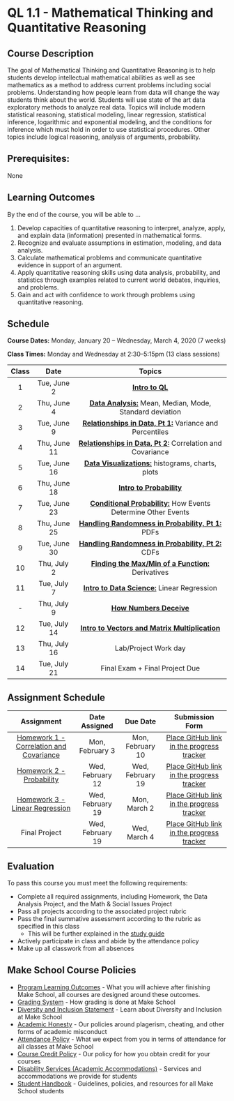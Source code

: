 # QL 1.1 - Mathematical Thinking and Quantitative Reasoning

## Course Description

The goal of Mathematical Thinking and Quantitative Reasoning is to help students develop intellectual mathematical abilities as well as see mathematics as a method to address current problems including social problems. Understanding how people learn from data will change the way students think about the world. Students will use state of the art data exploratory methods to analyze real data. Topics will include modern statistical reasoning, statistical modeling, linear regression, statistical inference, logarithmic and exponential modeling, and the conditions for inference which must hold in order to use statistical procedures.  Other topics include logical reasoning, analysis of arguments, probability.

## Prerequisites:  

None

## Learning Outcomes

By the end of the course, you will be able to ...

1. Develop capacities of quantitative reasoning to interpret, analyze, apply, and explain data (information) presented in mathematical forms.
1. Recognize and evaluate assumptions in estimation, modeling, and data analysis.
1. Calculate mathematical problems and communicate quantitative evidence in support of an argument.
1. Apply quantitative reasoning skills using data analysis, probability, and statistics through examples related to current world debates, inquiries, and problems.
1. Gain and act with confidence to work through problems using quantitative reasoning.

## Schedule


<!-- | Class |          Date          |                 Topics                  |
|:-----:|:----------------------:|:---------------------------------------:|
|  1 |   Tue, June 2             | **[Intro to QL](https://docs.google.com/presentation/d/10puex-O20RivRpA9g6hSRr9VMEm4Ebbx5LqhmK1jXvw/edit?usp=sharing)** |
|  2 |   Thu, June 4             | **[Data Analysis:](./Notebooks/Descriptive_Statistics.ipynb)** Mean, Median, Mode, Standard deviation |
|  3 |   Tue, June 9             | **[Relationships in Data, Pt 1:](./Notebooks/relationships_data/Relationships_in_Data.ipynb)** Variance and Percentiles |
|  4 |   Thu, June 11             | **[Relationships in Data, Pt 2:](./Notebooks/relationships_data/Relationships_in_Data.ipynb)** Correlation and Covariance |
|  5 |   Tue, June 16              | **[Data Visualizations:](./Notebooks/visualizations/visualizations_in_data.ipynb)** histograms, charts, plots |
|  6 |   Thu, June 18             | **[Intro to Probability](./Notebooks/Probability.ipynb)**  |
|  7 |   Tue, June 23             | **[Conditional Probability:](./Notebooks/Conditional_Probability//Conditional_probability.ipynb)** How Events Determine Other Events |
|  8 |   Thu, June 25            | **[Handling Randomness in Probability, Pt 1:](./Notebooks/Handling_Randomness_in_Probability/pdf_cdf_Normal.ipynb)** PDFs |
|  9 |   Tue, June 30            | **[Handling Randomness in Probability, Pt 2:](./Notebooks/Handling_Randomness_in_Probability/pdf_cdf_Normal.ipynb)** CDFs |
| 10 |   Thu, July 2            | **[Finding the Max/Min of a Function:](./Notebooks/Calculus/partial_derivative.ipynb)** Derivatives |  
| 11 |   Tue, July 7             | **Intro to Data Science:** Linear Regression |
| -  |   Thu, July 9             | **NO CLASS** - Thanksgiving  |
| 12 |   Tue, July 14             | **[How Numbers Deceive](./Notebooks/Numbers_Deceive/How_Numbers_Deceive.ipynb)** |
| 13 |   Thu, July 16              | **[Intro to Vectors and  Matrix Multiplication](./Notebooks/Linear_Algebra/linear_algebra.ipynb)** |
| 14 |   Tue, July 21             | Lab/Project Work day  |
| 15 |   Thu, July 23             | Final Exam + Final Project Due | -->


**Course Dates:** Monday, January 20 – Wednesday, March 4, 2020 (7 weeks)

**Class Times:** Monday and Wednesday at 2:30–5:15pm (13 class sessions)

<!-- | Class |          Date          |                 Topics                  |
|:-----:|:----------------------:|:---------------------------------------:|
|  - |  Mon, January 20               | **NO CLASS** - MLK Day |
|  1 |  Wed, January 22               | **[Intro to QL](https://docs.google.com/presentation/d/10puex-O20RivRpA9g6hSRr9VMEm4Ebbx5LqhmK1jXvw/edit?usp=sharing)** |
|  2 |  Mon, January 27               | **[Data Analysis:](./Notebooks/Descriptive_Statistics.ipynb)** Mean, Median, Mode, Standard deviation |
|  3 |  Wed, January 29               | **[Relationships in Data, Pt 1:](./Notebooks/relationships_data/Relationships_in_Data.ipynb)** Variance and Percentiles |
|  4 |  Mon, February 3               | **[Relationships in Data, Pt 2:](./Notebooks/relationships_data/Relationships_in_Data.ipynb)** Correlation and Covariance |
|  5 |  Wed, February 5               | **[Intro to Probability](./Notebooks/Probability.ipynb)** |
|  6 |  Mon, February 10              | **[Handling Randomness in Probability, Pt 1:](./Notebooks/Handling_Randomness_in_Probability/pdf_cdf_Normal.ipynb)** PDFs |
|  7 |  Wed, February 12              | **[Handling Randomness in Probability, Pt 2:](./Notebooks/Handling_Randomness_in_Probability/pdf_cdf_Normal.ipynb)** CDFs |
|  8 |  Mon, February 17              |  **[Finding the Max/Min of a Function:](./Notebooks/Calculus/partial_derivative.ipynb)** Derivatives |
|  9 |  Wed, February 19              | **[Intro to Data Science:](./Final_Project/Final_Project.ipynb)** Linear Regression |
| 10 |  Mon, February 24              | **[How Numbers Deceive](./Notebooks/Numbers_Deceive/How_Numbers_Deceive.ipynb)**|  
| 11 |  Wed, February 26              | **[Intro to Vectors and  Matrix Multiplication](./Notebooks/Linear_Algebra/linear_algebra.ipynb)**|
| 12 |  Mon, March 2                  | Lab/Project Work day |
| 13 |  Wed, March 4                  | Presentations | -->


| Class |          Date          |                 Topics                  |
|:-----:|:----------------------:|:---------------------------------------:|
|  1 |   Tue, June 2             | **[Intro to QL](https://docs.google.com/presentation/d/10puex-O20RivRpA9g6hSRr9VMEm4Ebbx5LqhmK1jXvw/edit?usp=sharing)** |
|  2 |   Thu, June 4             | **[Data Analysis:](./Notebooks/Descriptive_Statistics.ipynb)** Mean, Median, Mode, Standard deviation |
|  3 |   Tue, June 9             | **[Relationships in Data, Pt 1:](./Notebooks/relationships_data/Relationships_in_Data.ipynb)** Variance and Percentiles |
|  4 |   Thu, June 11             | **[Relationships in Data, Pt 2:](./Notebooks/relationships_data/Relationships_in_Data.ipynb)** Correlation and Covariance |
|  5 |   Tue, June 16              | **[Data Visualizations:](./Notebooks/visualizations/visualizations_in_data.ipynb)** histograms, charts, plots |
|  6 |   Thu, June 18             | **[Intro to Probability](./Notebooks/Probability.ipynb)**  |
|  7 |   Tue, June 23             | **[Conditional Probability:](./Notebooks/Conditional_Probability//Conditional_probability.ipynb)** How Events Determine Other Events |
|  8 |   Thu, June 25            | **[Handling Randomness in Probability, Pt 1:](./Notebooks/Handling_Randomness_in_Probability/pdf_cdf_Normal.ipynb)** PDFs |
|  9 |   Tue, June 30            | **[Handling Randomness in Probability, Pt 2:](./Notebooks/Handling_Randomness_in_Probability/pdf_cdf_Normal.ipynb)** CDFs |
| 10 |   Thu, July 2            | **[Finding the Max/Min of a Function:](./Notebooks/Calculus/partial_derivative.ipynb)** Derivatives |  
| 11 |   Tue, July 7             | **[Intro to Data Science:](./Final_Project/Final_Project.ipynb)** Linear Regression  |
| -  |   Thu, July 9             | **[How Numbers Deceive](./Notebooks/Numbers_Deceive/How_Numbers_Deceive.ipynb)**   |
| 12 |   Tue, July 14             | **[Intro to Vectors and  Matrix Multiplication](./Notebooks/Linear_Algebra/linear_algebra.ipynb)**|
| 13 |   Thu, July 16              | Lab/Project Work day   |
| 14 |   Tue, July 21             | Final Exam + Final Project Due  |

## Assignment Schedule

|                        Assignment             | Date Assigned |   Due Date   |            Submission Form                   |
|:---------------------------------------------:|:-------------:|:------------:|:--------------------------------------------:|
| [Homework 1 - Correlation and Covariance]     |  Mon, February 3  |  Mon, February 10  | [Place GitHub link in the progress tracker]  |
| [Homework 2 - Probability]                    |  Wed, February 12   |   Wed, February 19 | [Place GitHub link in the progress tracker]  |
| [Homework 3 - Linear Regression]              |  Wed, February 19  |  Mon, March 2 | [Place GitHub link in the progress tracker]  |
| Final Project                                 |  Wed, February 19  |  Wed, March 4 | [Place GitHub link in the progress tracker]  |

[Homework 1 - Correlation and Covariance]: ./Assignments/HW1.ipynb
[Homework 2 - Probability]: ./Assignments/HW2.ipynb
[Homework 3 - Linear Regression]: ./Assignments/HW3.ipynb

[Place GitHub link in the progress tracker]: https://docs.google.com/spreadsheets/d/1T9CU4q9Ijg85fA5XSWPlfqbpSXuGshkL5lF6vAwWwJY/edit?usp=sharing

## Evaluation
To pass this course you must meet the following requirements:

- Complete all required assignments, including Homework, the Data Analysis Project, and the  Math & Social Issues Project
- Pass all projects according to the associated project rubric
- Pass the final summative assessment according to the rubric as specified in this class
    - This will be further explained in the [study guide](ADD_STUDY_GUIDE_LNK)
- Actively participate in class and abide by the attendance policy
- Make up all classwork from all absences

## Make School Course Policies

- [Program Learning Outcomes](https://make.sc/program-learning-outcomes) - What you will achieve after finishing Make School, all courses are designed around these outcomes.
- [Grading System](https://make.sc/grading-system) - How grading is done at Make School
- [Diversity and Inclusion Statement](https://make.sc/diversity-and-inclusion-statement) - Learn about Diversity and Inclusion at Make School
- [Academic Honesty](https://make.sc/academic-honesty-policy) - Our policies around plagerism, cheating, and other forms of academic misconduct
- [Attendance Policy](https://make.sc/attendance-policy) - What we expect from you in terms of attendance for all classes at Make School
- [Course Credit Policy](https://make.sc/course-credit-policy) - Our policy for how you obtain credit for your courses
- [Disability Services (Academic Accommodations)](https://make.sc/disability-services) - Services and accommodations we provide for students
- [Student Handbook](https://make.sc/student-handbook) - Guidelines, policies, and resources for all Make School students
